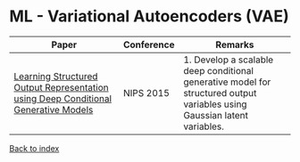 # ML - Variational Autoencoders (VAE)
|Paper|Conference|Remarks
|--|--|--|
|[Learning Structured Output Representation using Deep Conditional Generative Models](https://papers.nips.cc/paper/5423-generative-adversarial-nets.pdf)|NIPS 2015|1. Develop a scalable deep conditional generative model for structured output variables using Gaussian latent variables.|

[Back to index](../README.md)
<!--stackedit_data:
eyJoaXN0b3J5IjpbMTUyMDY4NDY0Nl19
-->
